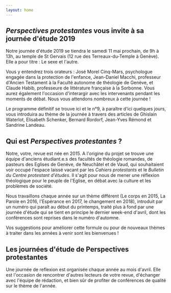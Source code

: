 ```yaml
---
layout: home
---
```


## *Perspectives protestantes* vous invite à sa journée d'étude 2019
Notre journée d'étude 2019 se tiendra le samedi 11 mai prochain, de 9h à 13h, au temple de St Gervais (12 rue des Terreaux-du-Temple à Genève). Elle a pour titre : Le sexe et l'autre.

Vous y entendrez trois orateurs : José Morel Cinq-Mars, psychologue engagée dans la protection de l'enfance, Jean-Daniel Macchi, professeur d'Ancien Testament à la Faculté autonome de théologie de Genève, et Claude Habib, professeure de littérature française à la Sorbonne. Vous aurez également l'occasion d'interargir avec les intervenants pendant les moments de débat. Nous vous attendons nombreux à cette journée&nbsp;!

Le programme définitif se trouve ici et le n°9, à paraître d'ici quelques jours, vous introduira au thème de la journée à travers des articles de Ghislain Waterlot, Elisabeth Schenker, Bernard Rordorf, Jean-Yves Rémond et Sandrine Landeau.
 

## Qui est *Perspectives protestantes*&nbsp;?
Notre, votre, revue est née en 2015. A l'origine du projet se trouve une équipe d'anciens étudiant.e.s des facultés de théologie romandes, de pasteurs des Eglises de Genève, de Neuchâtel et de Vaud, qui souhaitaient voir occupé l'espace laissé vacant par les *Cahiers protestants* et le *Bulletin du Centre protestant d'études*. Il s'agit pour nous de mener une réflexion théologique pour le peuple de l'Eglise, en débat avec la culture et les problèmes de société. 

Nous travaillons chaque année sur un thème différent (Le corps en 2015, La Parole en 2016, l'Espérance en 2017, le changement en 2018), introduit par un numéro qui paraît au début du printemps, traité plus à fond par une journée d'étude qui se tient en principe le dernier week-end d'avril, dont les conférences sont reprises dans le numéro d'automne.

Vos suggestions pour améliorer cette formule ou pour de nouveaux thèmes à traiter dans les années à venir sont les bienvenues ! 

## Les journées d'étude de Perspectives protestantes
Une journée de reflexion est organisée chaque année au mois d'avril. Elle est l'occasion de rencontrer d'autres lecteurs de votre revue, d'échanger avec l'équipe de rédaction, et bien sûr de profiter de conférences de qualité sur le thème de l'année.

